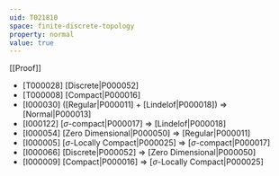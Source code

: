 ```yaml
---
uid: T021810
space: finite-discrete-topology
property: normal
value: true
---
```

[[Proof]]

* [T000028] [Discrete|P000052]
* [T000008] [Compact|P000016]
* [I000030] ([Regular|P000011] + [Lindelof|P000018]) => [Normal|P000013]
* [I000122] [$\sigma$-compact|P000017] => [Lindelof|P000018]
* [I000054] [Zero Dimensional|P000050] => [Regular|P000011]
* [I000005] [$\sigma$-Locally Compact|P000025] => [$\sigma$-compact|P000017]
* [I000066] [Discrete|P000052] => [Zero Dimensional|P000050]
* [I000009] [Compact|P000016] => [$\sigma$-Locally Compact|P000025]

